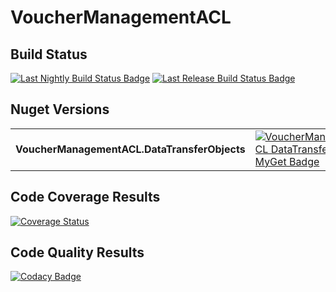 # VoucherManagementACL 

## Build Status

[![Last Nightly Build Status Badge](https://github.com/StuartFerguson/VoucherManagementACL/workflows/Nightly%20Build/badge.svg)](https://github.com/TransactionProcessing/VoucherManagementACL/workflows/Nightly%20Build/badge.svg)
[![Last Release Build Status Badge](https://github.com/StuartFerguson/VoucherManagementACL/workflows/Release/badge.svg)](https://github.com/TransactionProcessing/VoucherManagementACL/workflows/Release/badge.svg)


## Nuget Versions
|||
| --- | --- |
| **VoucherManagementACL.DataTransferObjects** | [![VoucherManagementACL DataTransferObjects MyGet Badge](https://buildstats.info/myget/transactionprocessing/VoucherManagementACL.DataTransferObjects)](https://buildstats.info/myget/transactionprocessing/VoucherManagementACL.DataTransferObjects) |

## Code Coverage Results

[![Coverage Status](https://coveralls.io/repos/github/StuartFerguson/VoucherManagementACL/badge.svg)](https://coveralls.io/github/StuartFerguson/VoucherManagementACL)

## Code Quality Results

[![Codacy Badge](https://api.codacy.com/project/badge/Grade/0c614670e9e34ddba1d04c0d790fc969)](https://www.codacy.com/manual/stuart_ferguson1/VoucherManagementACL?utm_source=github.com&amp;utm_medium=referral&amp;utm_content=TransactionProcessing/VoucherManagementACL&amp;utm_campaign=Badge_Grade)
